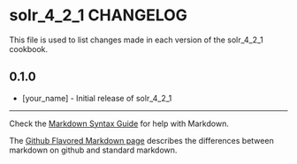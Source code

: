 solr_4_2_1 CHANGELOG
====================

This file is used to list changes made in each version of the solr_4_2_1 cookbook.

0.1.0
-----
- [your_name] - Initial release of solr_4_2_1

- - -
Check the [Markdown Syntax Guide](http://daringfireball.net/projects/markdown/syntax) for help with Markdown.

The [Github Flavored Markdown page](http://github.github.com/github-flavored-markdown/) describes the differences between markdown on github and standard markdown.

